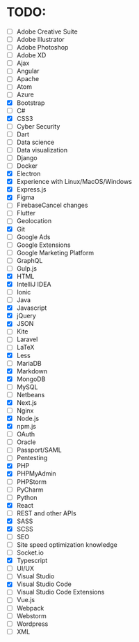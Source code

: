 # TODO:

- [ ] Adobe Creative Suite
- [ ] Adobe Illustrator
- [ ] Adobe Photoshop
- [ ] Adobe XD
- [ ] Ajax
- [ ] Angular
- [ ] Apache
- [ ] Atom
- [ ] Azure
- [x] Bootstrap
- [ ] C#
- [x] CSS3
- [ ] Cyber Security
- [ ] Dart
- [ ] Data science
- [ ] Data visualization
- [ ] Django
- [ ] Docker
- [x] Electron
- [x] Experience with Linux/MacOS/Windows
- [x] Express.js 
- [x] Figma
- [ ] FirebaseCancel changes
- [ ] Flutter
- [ ] Geolocation
- [x] Git
- [ ] Google Ads
- [ ] Google Extensions
- [ ] Google Marketing Platform
- [ ] GraphQL
- [ ] Gulp.js
- [x] HTML
- [x] IntelliJ IDEA
- [ ] Ionic
- [ ] Java
- [x] Javascript
- [x] jQuery
- [x] JSON
- [ ] Kite
- [ ] Laravel
- [ ] LaTeX
- [x] Less
- [ ] MariaDB
- [x] Markdown
- [x] MongoDB
- [ ] MySQL
- [ ] Netbeans
- [x] Next.js
- [ ] Nginx
- [x] Node.js
- [x] npm.js
- [ ] OAuth
- [ ] Oracle
- [ ] Passport/SAML
- [ ] Pentesting
- [x] PHP
- [x] PHPMyAdmin
- [ ] PHPStorm
- [ ] PyCharm
- [ ] Python
- [x] React
- [ ] REST and other APIs
- [x] SASS
- [x] SCSS
- [ ] SEO
- [ ] Site speed optimization knowledge
- [ ] Socket.io
- [x] Typescript
- [ ] UI/UX
- [ ] Visual Studio
- [x] Visual Studio Code
- [ ] Visual Studio Code Extensions
- [ ] Vue.js
- [ ] Webpack
- [ ] Webstorm
- [ ] Wordpress
- [ ] XML
